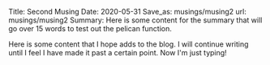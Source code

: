 Title: Second Musing
Date: 2020-05-31
Save_as: musings/musing2
url: musings/musing2
Summary: Here is some content for the summary that will go over 15 words to test out the pelican function. 

 Here is some content that I hope adds to the blog. I will continue writing until I feel I have made it past a certain point. Now I'm just typing!
